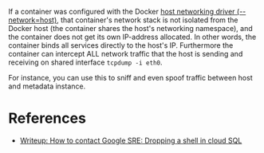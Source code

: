 If a container was configured with the Docker [host networking driver (--network=host)](https://docs.docker.com/network/host/), that container's network stack is not isolated from the Docker host (the container shares the host's networking namespace), and the container does not get its own IP-address allocated. In other words, the container binds all services directly to the host's IP. Furthermore the container can intercept ALL network traffic that the host is sending and receiving on shared interface `tcpdump -i eth0`.

For instance, you can use this to sniff and even spoof traffic between host and metadata instance.

# References

- [Writeup: How to contact Google SRE: Dropping a shell in cloud SQL](https://offensi.com/2020/08/18/how-to-contact-google-sre-dropping-a-shell-in-cloud-sql/)
